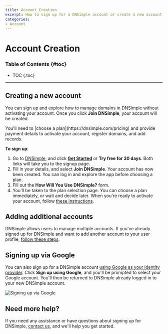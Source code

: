 ```yaml
---
title: Account Creation
excerpt: How to sign up for a DNSimple account or create a new account for an existing DNSimple user.
categories:
- Account
---
```


# Account Creation

### Table of Contents {#toc}

* TOC
{:toc}

---

## Creating a new account

You can sign up and explore how to manage domains in DNSimple without activating your account. Once you click **Join DNSimple**, your account will be created.

<info>
You'll need to [choose a plan](https://dnsimple.com/pricing) and provide payment details to activate your account, register domains, and add records.
</info>

**To sign up**:
1. Go to [DNSimple](https://dnsimple.com/), and click [**Get Started**](https://dnsimple.com/signup) or **Try free for 30 days**. Both links will take you to the signup page.
1. Fill in your details, and select **Join DNSimple**. Your account has now been created. You can log in and explore the app before choosing a plan. 
1. Fill out the **How Will You Use DNSimple?** form.
1. You'll be taken to the plan selection page. You can choose a plan immediately, or wait and decide later. When you're ready to activate your account, follow [these instructions](https://support.dnsimple.com/articles/account-activation/).

## Adding additional accounts

DNSimple allows users to manage multiple accounts. If you've already signed up for DNSimple and want to add another account to your user profile, [follow these steps](/articles/account-multi/#creating).

## Signing up via Google

You can also sign up for a DNSimple account [using Google as your identity provider](/articles/google-identity-provider). Click **Sign up using Google**, and you'll be prompted to select your Google account. You'll then be returned to DNSimple already logged in to your new DNSimple account.

![Signing up via Google](/files/google-sso-social-signup.png)

## Need more help? 

If you need any assistance or have questions about signing up for DNSimple, [contact us](https://dnsimple.com/feedback), and we'll help you get started.
